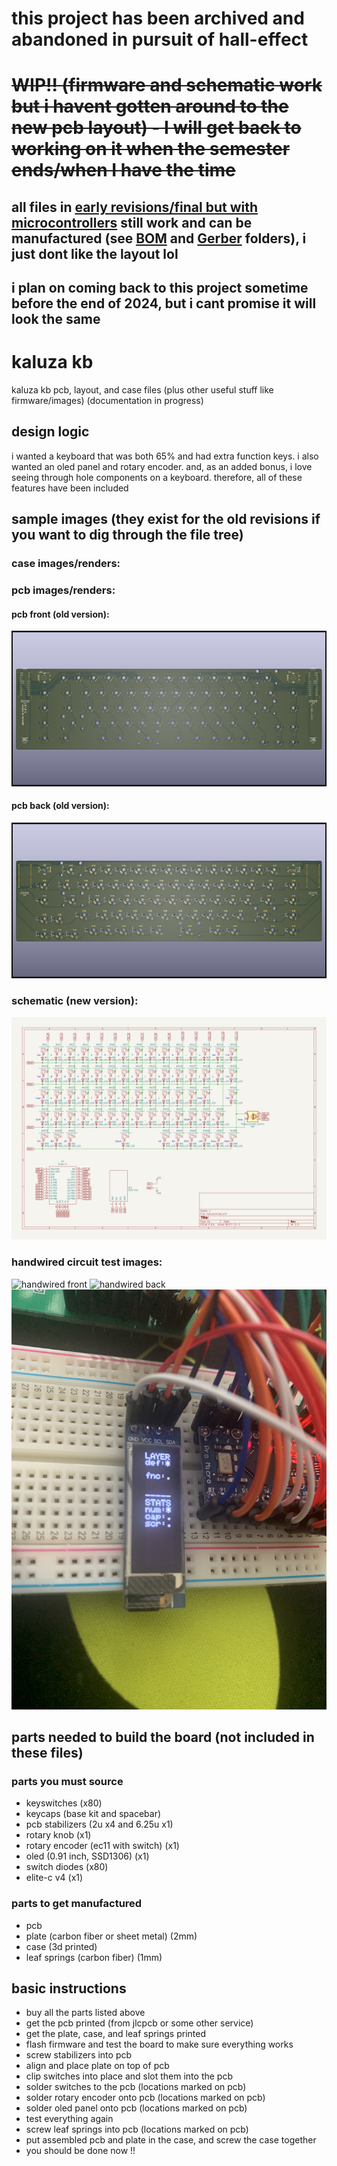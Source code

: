 # this project has been archived and abandoned in pursuit of hall-effect
# ~~WIP!! (firmware and schematic work but i havent gotten around to the new pcb layout) - I will get back to working on it when the semester ends/when I have the time~~
## all files in [early revisions/final but with microcontrollers](/early%20revisions/final%20but%20with%20microcontrollers) still work and can be manufactured (see [BOM](/early%20revisions/final%20but%20with%20microcontrollers/bom%20and%20cpl%20files) and [Gerber](/early%20revisions/final%20but%20with%20microcontrollers/gerber%20and%20drill%20files) folders), i just dont like the layout lol
## i plan on coming back to this project sometime before the end of 2024, but i cant promise it will look the same

# kaluza kb
kaluza kb pcb, layout, and case files (plus other useful stuff like firmware/images)
(documentation in progress)

## design logic
i wanted a keyboard that was both 65% and had extra function keys. i also wanted an oled panel and rotary encoder. and, as an added bonus, i love seeing through hole components on a keyboard. therefore, all of these features have been included

## sample images (they exist for the old revisions if you want to dig through the file tree)

### case images/renders:

### pcb images/renders:
#### pcb front (old version):
![pcb front](/early%20revisions/final%20but%20with%20microcontrollers/images/USKB%20Final%20front.png)
#### pcb back (old version):
![pcb back](/early%20revisions/final%20but%20with%20microcontrollers/images/USKB%20Final%20back.png)
### schematic (new version):
![schematic](/final/images/schema.png)

### handwired circuit test images:
![handwired front](/early%20revisions/manual%20wiring%20images/final%20handwired%20front%20(no%20case).JPG)
![handwired back](early%20revisions/manual%20wiring%20images/final%20handwired%20back%20(its%20a%20mess).JPG)
![oled panel test](/early%20revisions/manual%20wiring%20images/working%20oled%20panel.JPG)


## parts needed to build the board (not included in these files)
### parts you must source
- keyswitches (x80)
- keycaps (base kit and spacebar)
- pcb stabilizers (2u x4 and 6.25u x1)
- rotary knob (x1)
- rotary encoder (ec11 with switch) (x1)
- oled (0.91 inch, SSD1306) (x1)
- switch diodes (x80)
- elite-c v4 (x1)

### parts to get manufactured
- pcb
- plate (carbon fiber or sheet metal) (2mm)
- case (3d printed)
- leaf springs (carbon fiber) (1mm)

## basic instructions
- buy all the parts listed above
- get the pcb printed (from jlcpcb or some other service)
- get the plate, case, and leaf springs printed
- flash firmware and test the board to make sure everything works
- screw stabilizers into pcb
- align and place plate on top of pcb
- clip switches into place and slot them into the pcb
- solder switches to the pcb (locations marked on pcb)
- solder rotary encoder onto pcb (locations marked on pcb)
- solder oled panel onto pcb (locations marked on pcb)
- test everything again
- screw leaf springs into pcb (locations marked on pcb)
- put assembled pcb and plate in the case, and screw the case together
- you should be done now !!
